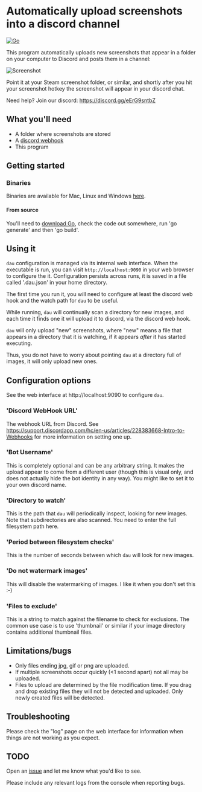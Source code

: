 # Automatically upload screenshots into a discord channel

[![Go](https://github.com/tardisx/discord-auto-upload/actions/workflows/go.yml/badge.svg)](https://github.com/tardisx/discord-auto-upload/actions/workflows/go.yml)

This program automatically uploads new screenshots that appear in a folder on your computer to Discord and posts them in a channel:

![Screenshot](http://i.imgur.com/QPS9V6f.jpg)

Point it at your Steam screenshot folder, or similar, and shortly after you hit your screenshot hotkey the screenshot will appear in your discord chat.

Need help? Join our discord: https://discord.gg/eErG9sntbZ

## What you'll need

* A folder where screenshots are stored
* A [discord webhook](https://support.discordapp.com/hc/en-us/articles/228383668-Intro-to-Webhooks)
* This program

## Getting started

### Binaries

Binaries are available for Mac, Linux and Windows [here](https://github.com/tardisx/discord-auto-upload/releases/latest).

#### From source

You'll need to [download Go](https://golang.org/dl/), check the code out somewhere, run 'go generate' and then 'go build'.

## Using it

`dau` configuration is managed via its internal web interface. When the executable is run, you can visit
`http://localhost:9090` in your web browser to configure the it. Configuration persists across runs, it is
saved in a file called '.dau.json' in your home directory.

The first time you run it, you will need to configure at least the discord web hook and the watch path for
`dau` to be useful.

While running, `dau` will continually scan a directory for new images, and each time it finds one it will upload it to discord, via the discord web hook.

`dau` will only upload "new" screenshots, where "new" means a file that appears in a directory that it is watching, if it appears *after* it has started executing.

Thus, you do not have to worry about pointing `dau` at a directory full of images, it will only upload new ones.

## Configuration options

See the web interface at http://localhost:9090 to configure `dau`.

### 'Discord WebHook URL'

The webhook URL from Discord. See https://support.discordapp.com/hc/en-us/articles/228383668-Intro-to-Webhooks
for more information on setting one up.

### 'Bot Username'

This is completely optional and can be any arbitrary string. It makes the upload
appear to come from a different user (though this is visual only, and does not
actually hide the bot identity in any way). You might like to set it to your own
discord name.

### 'Directory to watch'

This is the path that `dau` will periodically inspect, looking for new images.
Note that subdirectories are also scanned. You need to enter the full filesystem
path here.

### 'Period between filesystem checks'

This is the number of seconds between which `dau` will look for new images.

### 'Do not watermark images'

This will disable the watermarking of images. I like it when you don't set this :-)

### 'Files to exclude'

This is a string to match against the filename to check for exclusions. The common
use case is to use 'thumbnail' or similar if your image directory contains additional
thumbnail files.

## Limitations/bugs

* Only files ending jpg, gif or png are uploaded.
* If multiple screenshots occur quickly (<1 second apart) not all may be uploaded.
* Files to upload are determined by the file modification time. If you drag and drop existing files they will
  not be detected and uploaded. Only newly created files will be detected.

## Troubleshooting

Please check the "log" page on the web interface for information when things are
not working as you expect.

## TODO

Open an [issue](https://github.com/tardisx/discord-auto-upload/issues/new) and let me know what you'd like to see.

Please include any relevant logs from the console when reporting bugs.
